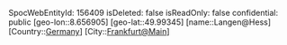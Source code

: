 ﻿---
location: [49.99345,8.656905]
type: Station
tags:
- geo/Station

---
SpocWebEntityId: 156409
isDeleted: false
isReadOnly: false
confidential: public
[geo-lon::8.656905]
[geo-lat::49.99345]
[name::Langen@Hess]
[Country::[Germany](geo/Continent/Europe/Germany.md)]
[City::[Frankfurt@Main](geo/Continent/Europe/Germany/Hessen/Frankfurt@Main.md)]

